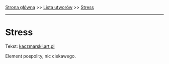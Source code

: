 [Strona główna](../index.md) >> [Lista utworów](../list.md) >> [Stress](569.md)

---

# Stress

Tekst: [kaczmarski.art.pl](https://www.kaczmarski.art.pl/tworczosc/wiersze/stress/)

Element pospolity, nic ciekawego.